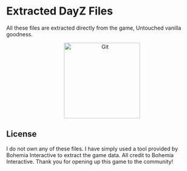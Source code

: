 # Extracted DayZ Files

All these files are extracted directly from the game, Untouched vanilla goodness.

<center><img src="https://i.ibb.co/L6GC0r9/Git.png" alt="Git" border="0" width="200" height="200"></center>




## License

I do not own any of these files. I have simply used a tool provided by Bohemia Interactive to extract the game data. All credit to Bohemia Interactive. Thank you for opening up this game to the community! 

